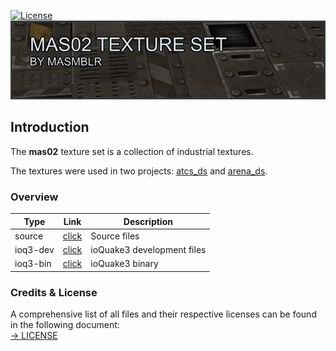 [![License](https://img.shields.io/badge/License-CC%20BY--NC--ND%204.0-lightgrey.svg)](docs/licenses/CreativeCommons_CC-BY-NC-ND-4.0.txt)  
![preview](docs/images/header.jpg)

## Introduction
The **mas02** texture set is a collection of industrial textures.

The textures were used in two projects: [atcs_ds](https://github.com/Masmblr/map-atcs_ds_src) and [arena_ds](https://github.com/Masmblr/map-arena_ds_src).

### Overview
| Type | Link | Description |
|--------|----------|-------------|
| source| [click](https://github.com/Masmblr/mas02-Texture-Set/tree/main/src/) | Source files |
| ioq3-dev | [click](https://github.com/Masmblr/mas02-Texture-Set/tree/ioquake3-dev)| ioQuake3 development files |
| ioq3-bin | [click](https://github.com/Masmblr/mas02-Texture-Set/releases/)| ioQuake3 binary |


### Credits & License
A comprehensive list of all files and their respective licenses can be found in the following document: </br>
[→ LICENSE](LICENSE)
